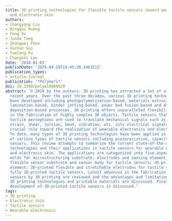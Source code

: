 ```yaml
---
title: 3D printing technologies for flexible tactile sensors toward wearable electronics
  and electronic skin
authors:
- Changyong Liu
- Ninggui Huang
- Feng Xu
- Junda Tong
- Zhangwei Chen
- Xuchun Gui
- Yuelong Fu
- Changshi Lao
date: '2018-01-01'
publishDate: '2025-04-26T15:45:28.146321Z'
publication_types:
- article-journal
publication: '*Polymers*'
doi: 10.3390/polym10060629
abstract: '© 2018 by the authors. 3D printing has attracted a lot of attention in
  recent years. Over the past three decades, various 3D printing technologies have
  been developed including photopolymerization-based, materials extrusion-based, sheet
  lamination-based, binder jetting-based, power bed fusion-based and direct energy
  deposition-based processes. 3D printing offers unparalleled flexibility and simplicity
  in the fabrication of highly complex 3D objects. Tactile sensors that emulate human
  tactile perceptions are used to translate mechanical signals such as force, pressure,
  strain, shear, torsion, bend, vibration, etc. into electrical signals and play a
  crucial role toward the realization of wearable electronics and electronic skin.
  To date, many types of 3D printing technologies have been applied in the manufacturing
  of various types of tactile sensors including piezoresistive, capacitive and piezoelectric
  sensors. This review attempts to summarize the current state-of-the-art 3D printing
  technologies and their applications in tactile sensors for wearable electronics
  and electronic skin. The applications are categorized into five aspects: 3D-printed
  molds for microstructuring substrate, electrodes and sensing element; 3D-printed
  flexible sensor substrate and sensor body for tactile sensors; 3D-printed sensing
  element; 3D-printed flexible and stretchable electrodes for tactile sensors; and
  fully 3D-printed tactile sensors. Latest advances in the fabrication of tactile
  sensors by 3D printing are reviewed and the advantages and limitations of various
  3D printing technologies and printable materials are discussed. Finally, future
  development of 3D-printed tactile sensors is discussed.'
tags:
- 3D printing
- Electronic skin
- Tactile sensors
- Wearable electronics
---
```

